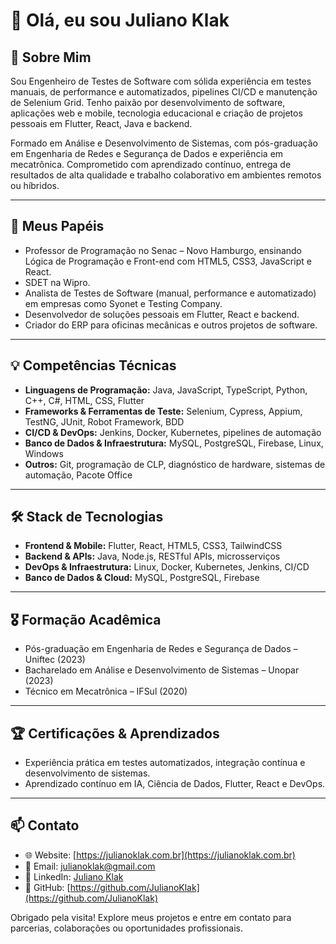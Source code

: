 # 👋 Olá, eu sou Juliano Klak


## 🌟 Sobre Mim
Sou Engenheiro de Testes de Software com sólida experiência em testes manuais, de performance e automatizados, pipelines CI/CD e manutenção de Selenium Grid. Tenho paixão por desenvolvimento de software, aplicações web e mobile, tecnologia educacional e criação de projetos pessoais em Flutter, React, Java e backend.  

Formado em Análise e Desenvolvimento de Sistemas, com pós-graduação em Engenharia de Redes e Segurança de Dados e experiência em mecatrônica. Comprometido com aprendizado contínuo, entrega de resultados de alta qualidade e trabalho colaborativo em ambientes remotos ou híbridos.

---

## 🏢 Meus Papéis
- Professor de Programação no Senac – Novo Hamburgo, ensinando Lógica de Programação e Front-end com HTML5, CSS3, JavaScript e React.  
- SDET na Wipro.  
- Analista de Testes de Software (manual, performance e automatizado) em empresas como Syonet e Testing Company.  
- Desenvolvedor de soluções pessoais em Flutter, React e backend.  
- Criador do ERP para oficinas mecânicas e outros projetos de software.

---

## 💡 Competências Técnicas
- **Linguagens de Programação:** Java, JavaScript, TypeScript, Python, C++, C#, HTML, CSS, Flutter  
- **Frameworks & Ferramentas de Teste:** Selenium, Cypress, Appium, TestNG, JUnit, Robot Framework, BDD  
- **CI/CD & DevOps:** Jenkins, Docker, Kubernetes, pipelines de automação  
- **Banco de Dados & Infraestrutura:** MySQL, PostgreSQL, Firebase, Linux, Windows  
- **Outros:** Git, programação de CLP, diagnóstico de hardware, sistemas de automação, Pacote Office  

---

## 🛠️ Stack de Tecnologias
- **Frontend & Mobile:** Flutter, React, HTML5, CSS3, TailwindCSS  
- **Backend & APIs:** Java, Node.js, RESTful APIs, microsserviços  
- **DevOps & Infraestrutura:** Linux, Docker, Kubernetes, Jenkins, CI/CD  
- **Banco de Dados & Cloud:** MySQL, PostgreSQL, Firebase  

---

## 🎖️ Formação Acadêmica
- Pós-graduação em Engenharia de Redes e Segurança de Dados – Uniftec (2023)  
- Bacharelado em Análise e Desenvolvimento de Sistemas – Unopar (2023)  
- Técnico em Mecatrônica – IFSul (2020)  

---

## 🏆 Certificações & Aprendizados
- Experiência prática em testes automatizados, integração contínua e desenvolvimento de sistemas.  
- Aprendizado contínuo em IA, Ciência de Dados, Flutter, React e DevOps.  

---

## 📫 Contato
- 🌐 Website: [https://julianoklak.com.br](https://julianoklak.com.br)  
- 📧 Email: julianoklak@gmail.com  
- 📱 LinkedIn: [Juliano Klak](https://www.linkedin.com/in/juliano-klak-3789b2b2/)  
- 🐙 GitHub: [https://github.com/JulianoKlak](https://github.com/JulianoKlak)  

Obrigado pela visita! Explore meus projetos e entre em contato para parcerias, colaborações ou oportunidades profissionais.
